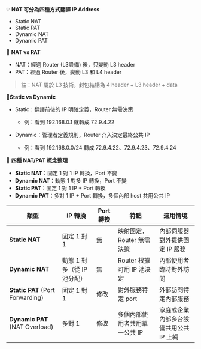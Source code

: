 

💡 **NAT 可分為四種方式翻譯 IP Address**

- Static NAT
- Static PAT
- Dynamic NAT
- Dynamic PAT

🔹 **NAT vs PAT**

- NAT：經過 Router (L3設備) 後，只變動 L3 header
- PAT：經過 Router 後，變動 L3 和 L4 header

> 註：NAT 屬於 L3 技術，封包結構為 4 header + L3 header + data


🔹**Static vs Dynamic**

- Static：翻譯前後的 IP 明確定義，Router 無需決策
    - 例：看到 192.168.0.1 就轉成 72.9.4.22
        
- Dynamic：管理者定義規則，Router 介入決定最終公共 IP
    - 例：看到 192.168.0.0/24 轉成 72.9.4.22、72.9.4.23、72.9.4.24

🔹 **四種 NAT/PAT 概念整理**

- **Static NAT**：固定 1 對 1 IP 轉換，Port 不變
- **Dynamic NAT**：動態 1 對多 IP 轉換，Port 不變
- **Static PAT**：固定 1 對 1 IP + Port 轉換
- **Dynamic PAT**：多對 1 IP + Port 轉換，多個內部 host 共用公共 IP



| 類型                               | IP 轉換             | Port 轉換 | 特點                 | 適用情境                  |
| -------------------------------- | ----------------- | ------- | ------------------ | --------------------- |
| **Static NAT**                   | 固定 1 對 1          | 無       | 映射固定，Router 無需決策   | 內部伺服器對外提供固定 IP 服務     |
| **Dynamic NAT**                  | 動態 1 對多（從 IP 池分配） | 無       | Router 根據可用 IP 池決定 | 內部使用者臨時對外訪問           |
| **Static PAT** (Port Forwarding) | 固定 1 對 1          | 修改      | 對外服務特定 port        | 外部訪問特定內部服務            |
| **Dynamic PAT** (NAT Overload)   | 多對 1              | 修改      | 多個內部使用者共用單一公共 IP   | 家庭或企業內部多台設備共用公共 IP 上網 |
